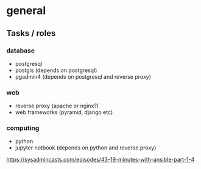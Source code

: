 # general

## Tasks / roles

### database
- postgresql
- postgis (depends on postgresql)
- pgadmin4 (depends on postgresql and reverse proxy)

### web
- reverse proxy (apache or nginx?)
- web frameworks (pyramid, django etc)

### computing
- python
- jupyter notbook (depends on python and reverse proxy)



https://sysadmincasts.com/episodes/43-19-minutes-with-ansible-part-1-4


